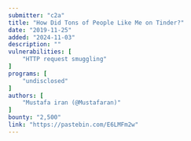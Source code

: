 ```yaml
---
submitter: "c2a"
title: "How Did Tons of People Like Me on Tinder?"
date: "2019-11-25"
added: "2024-11-03"
description: ""
vulnerabilities: [
    "HTTP request smuggling"
]
programs: [
    "undisclosed"
]
authors: [
    "Mustafa iran (@Mustafaran)"
]
bounty: "2,500"
link: "https://pastebin.com/E6LMFm2w"
---
```




